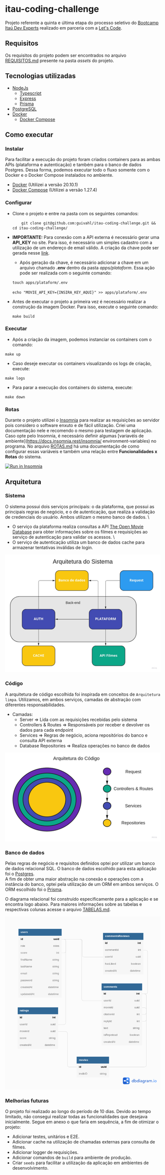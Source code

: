 # itau-coding-challenge

Projeto referente a quinta e última etapa do processo seletivo do [Bootcamp Itaú Dev Experts](https://letscode.com.br/processos-seletivos/itau-bootcamp-dev) realizado em parceria com a [Let's Code](http://letscode.com.br/).

## Requisitos

Os requisitos do projeto podem ser encontrados no arquivo [REQUISITOS.md](assets/REQUISITOS.md) presente na pasta *assets* do projeto.

## Tecnologias utilizadas

- [NodeJs](https://nodejs.org/)
    - [Typescript](https://www.typescriptlang.org/)
    - [Express](https://expressjs.com/)
    - [Prisma](https://prisma.io/)
- [PostgreSQL](https://www.postgresql.org/)
- [Docker](https://www.docker.com/) 
    - [Docker Compose](https://docs.docker.com/compose/install/) 

## Como executar

### Instalar

Para facilitar a execução do projeto foram criados containers para as ambas APIs (plataforma e autenticação) e também para o banco de dados Postgres. Dessa forma, podemos executar todo o fluxo somente com o Docker e o Docker Compose instalados no ambiente.

- [Docker](https://www.docker.com/) (Utilizei a versão 20.10.1)
- [Docker Compose](https://docs.docker.com/compose/install/) (Utilizei a versão 1.27.4)

### Configurar

- Clone o projeto e entre na pasta com os seguintes comandos:
    ```
        git clone git@github.com:guivahl/itau-coding-challenge.git && cd itau-coding-challenge/
    ```
    
- **IMPORTANTE:** Para conexão com a API externa é necessário gerar uma **API_KEY** no site. Para isso, é necessário um simples cadastro com a utilização de um endereço de email válido. A criação da chave pode ser gerada nesse [link](https://www.omdbapi.com/apikey.aspx).

    - Após geração da chave, é necessário adicionar a chave em um arquivo chamado **.env** dentro da pasta *apps/plataform*. Essa ação pode ser realizada com o seguinte comando:
    ```
    touch apps/plataform/.env

    echo "MOVIE_API_KEY={INSIRA_KEY_AQUI}" >> apps/plataform/.env
    ```

- Antes de executar o projeto a primeira vez é necessário realizar a construção da imagem Docker. Para isso, execute o seguinte comando:
    ``` 
    make build
    ```

### Executar


- Após a criação da imagem, podemos instanciar os containers com o comando:
``` 
make up
```

- Caso deseje executar os containers visualizando os logs de criação, execute:
``` 
make logs
```

- Para parar a execução dos containers do sistema, execute:
``` 
make down
```

### Rotas

Durante o projeto utilizei o [Insomnia](https://insomnia.rest/) para realizar as requisições ao servidor pois considero o software enxuto e de fácil utilização. Criei uma documentação nele e recomendo o mesmo para testagem de aplicação. \
Caso opte pelo Insomnia, é necessário definir algumas [variavéis de ambiente](https://docs.insomnia.rest/insomnia/ environment-variables) no programa. No arquivo [ROTAS.md](assets/ROTAS.md) há uma documentação de como configurar essas variáveis e também uma relação entre **Funcionalidades x Rotas** do sistema.

[![Run in Insomnia](https://insomnia.rest/images/run.svg)](https://insomnia.rest/run/?label=itau-coding-challenge&uri=https://github.com/guivahl/itau-coding-challenge/blob/main/assets/insomnia.json)

## Arquitetura

### Sistema

O sistema possui dois serviços principais: o da plataforma, que possui as principais regras de negócio, e o de autenticação, que realiza a validação de credenciais do usuário. Ambos utilizam o mesmo banco de dados. \
- O serviço da plataforma realiza consultas a API [The Open Movie Database](https://www.omdbapi.com/) para obter informações sobre os filmes e requisições ao serviço de autenticação para validar os acessos. \
- O serviço de autenticação utiliza um banco de dados cache para armazenar tentativas inválidas de login.

![ArquiteturaSistema](./assets/images/SystemArchitecture.jpg)


### Código

A arquitetura de código escolhida foi inspirada em conceitos de `Arquitetura limpa`. Utilizamos, em ambos serviços, camadas de abstração com diferentes responsabilidades.

- Camadas:
    - Server ⇒ Lida com as requisições recebidas pelo sistema
    - Controllers & Routes ⇒ Responsáveis por receber e devolver os dados para cada endpoint
    - Services ⇒ Regras de negócio, aciona repositórios do banco e consulta API externa
    - Database Repositories ⇒ Realiza operações no banco de dados

![ArquiteturaCodigo](./assets/images/CodeArchitecture.jpg)

### Banco de dados

Pelas regras de negócio e requisitos definidos optei por utilizar um banco de dados relacional SQL. O banco de dados escolhido para esta aplicação foi o [Postgres](https://www.postgresql.org/). \
A fim de obter uma maior abstração na conexão e operações com a instância do banco, optei pela utilização de um ORM em ambos serviços. O ORM escolhido foi o [Prisma](https://www.prisma.io/). 

O diagrama relacional foi construído especificamente para a aplicação e se encontra logo abaixo. Para maiores informações sobre as tabelas e respectivas colunas acesse o arquivo [TABELAS.md](assets/TABELAS.md). 

![DiagramaBanco](./assets/images/DatabaseDiagram.png)

### Melhorias futuras

O projeto foi realizado ao longo do período de 10 dias. Devido ao tempo limitado, não consegui realizar todas as funcionalidades que desejava inicialmente. Segue em anexo o que faria em sequência, a fim de otimizar o projeto:

- Adicionar testes, unitários e E2E.
- Adicionar cache na utilização de chamadas externas para consulta de filmes.
- Adicionar logger de requisições.
- Adicionar comandos de `build` para ambiente de produção.
- Criar `seeds` para facilitar a utilização da aplicação em ambientes de desenvolvimento.
